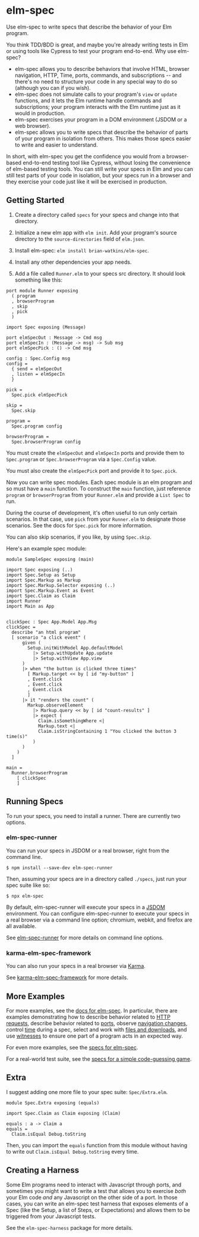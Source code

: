 # elm-spec

Use elm-spec to write specs that describe the behavior of your Elm program.

You think TDD/BDD is great, and maybe you're already writing tests in Elm or using tools like Cypress
to test your program end-to-end. Why use elm-spec?

- elm-spec allows you to describe behaviors that involve HTML, browser navigation, HTTP, Time, ports,
commands, and subscriptions -- and there's no need to structure your code in any special way
to do so (although you can if you wish).
- elm-spec does not simulate calls to your program's `view` or `update` functions, and it lets the
Elm runtime handle commands and subscriptions; your program interacts with the Elm runtime just as it
would in production.
- elm-spec exercises your program in a DOM environment (JSDOM or a web browser).
- elm-spec allows you to write specs that describe the behavior of parts of your program in isolation from others. This makes those specs easier to write and easier to understand.

In short, with elm-spec you get the confidence you would from a browser-based
end-to-end testing tool like Cypress, without losing the convenience of elm-based testing tools. You can
still write your specs in Elm and you can still test parts of your code in isolation, but your specs
run in a browser and they exercise your code just like it will be exercised in production.


## Getting Started

1. Create a directory called `specs` for your specs and change into that directory.

2. Initialize a new elm app with `elm init`. Add your program's source
directory to the `source-directories` field of `elm.json`.

3. Install elm-spec: `elm install brian-watkins/elm-spec`.

4. Install any other dependencies your app needs.

5. Add a file called `Runner.elm` to your specs src directory. It should look something like this:

```
port module Runner exposing
  ( program
  , browserProgram
  , skip
  , pick
  )

import Spec exposing (Message)

port elmSpecOut : Message -> Cmd msg
port elmSpecIn : (Message -> msg) -> Sub msg
port elmSpecPick : () -> Cmd msg

config : Spec.Config msg
config =
  { send = elmSpecOut
  , listen = elmSpecIn
  }

pick =
  Spec.pick elmSpecPick

skip =
  Spec.skip

program =
  Spec.program config

browserProgram =
  Spec.browserProgram config
```

You must create the `elmSpecOut` and `elmSpecIn` ports and provide them to `Spec.program` or `Spec.browserProgram` via a `Spec.Config` value.

You must also create the `elmSpecPick` port and provide it to `Spec.pick`.

Now you can write spec modules. Each spec module is an elm program and so must have a `main` function. To construct
the `main` function, just reference `program` or `browserProgram` from your `Runner.elm` and
provide a `List Spec` to run.

During the course of development, it's often useful to run only certain scenarios.
In that case, use `pick` from your `Runner.elm` to designate those scenarios. See the docs for `Spec.pick`
for more information.

You can also skip scenarios, if you like, by using `Spec.skip`.

Here's an example spec module:

```
module SampleSpec exposing (main)

import Spec exposing (..)
import Spec.Setup as Setup
import Spec.Markup as Markup
import Spec.Markup.Selector exposing (..)
import Spec.Markup.Event as Event
import Spec.Claim as Claim
import Runner
import Main as App


clickSpec : Spec App.Model App.Msg
clickSpec =
  describe "an html program"
  [ scenario "a click event" (
      given (
        Setup.initWithModel App.defaultModel
          |> Setup.withUpdate App.update
          |> Setup.withView App.view
      )
      |> when "the button is clicked three times"
        [ Markup.target << by [ id "my-button" ]
        , Event.click
        , Event.click
        , Event.click
        ]
      |> it "renders the count" (
        Markup.observeElement
          |> Markup.query << by [ id "count-results" ]
          |> expect (
            Claim.isSomethingWhere <|
            Markup.text <|
            Claim.isStringContaining 1 "You clicked the button 3 time(s)"
          )
      )
    )
  ]

main =
  Runner.browserProgram
    [ clickSpec
    ]
```

## Running Specs

To run your specs, you need to install a runner. There are currently two options.

### elm-spec-runner

You can run your specs in JSDOM or a real browser, right from the command line.

```
$ npm install --save-dev elm-spec-runner
```

Then, assuming your specs are in a directory called `./specs`, just run your spec suite like so:

```
$ npx elm-spec
```

By default, elm-spec-runner will execute your specs in a [JSDOM](https://github.com/jsdom/jsdom) environment.
You can configure elm-spec-runner to execute your specs in a real browser via a command line option;
chromium, webkit, and firefox are all available.

See [elm-spec-runner](https://github.com/brian-watkins/elm-spec/tree/master/runner/elm-spec-runner) for more
details on command line options.

### karma-elm-spec-framework

You can also run your specs in a real browser via [Karma](http://karma-runner.github.io/latest/).

See [karma-elm-spec-framework](https://github.com/brian-watkins/elm-spec/tree/master/runner/karma-elm-spec-framework)
for more details.


## More Examples

For more examples, see the [docs for elm-spec](https://package.elm-lang.org/packages/brian-watkins/elm-spec/latest/).
In particular, there are examples demonstrating how to describe behavior related to [HTTP requests](https://package.elm-lang.org/packages/brian-watkins/elm-spec/latest/Spec-Http), describe behavior related to [ports](https://package.elm-lang.org/packages/brian-watkins/elm-spec/latest/Spec-Port), observe [navigation changes](https://package.elm-lang.org/packages/brian-watkins/elm-spec/latest/Spec-Navigator#location), control [time](https://package.elm-lang.org/packages/brian-watkins/elm-spec/latest/Spec-Time) during a spec, select and work with [files and downloads](https://package.elm-lang.org/packages/brian-watkins/latest/Spec-File), and use [witnesses](https://package.elm-lang.org/packages/brian-watkins/elm-spec/latest/Spec-Witness) to ensure one part of a program acts in an expected way.

For even more examples, see the [specs for elm-spec](https://github.com/brian-watkins/elm-spec/tree/master/tests/src/Specs).

For a real-world test suite, see the [specs for a simple code-guessing game](https://github.com/brian-watkins/mindmaster).


## Extra

I suggest adding one more file to your spec suite: `Spec/Extra.elm`.

```
module Spec.Extra exposing (equals)

import Spec.Claim as Claim exposing (Claim)

equals : a -> Claim a
equals =
  Claim.isEqual Debug.toString
```

Then, you can import the `equals` function from this module without having to write out
`Claim.isEqual Debug.toString` every time.


## Creating a Harness

Some Elm programs need to interact with Javascript through ports, and sometimes you might want to
write a test that allows you to exercise *both* your Elm code *and* any Javascript on the other side
of a port. In those cases, you can write an elm-spec test harness that exposes elements of a Spec
(like the Setup, a list of Steps, or Expectations) and allows them to be triggered from your
Javascript tests.

See the `elm-spec-harness` package for more details.
